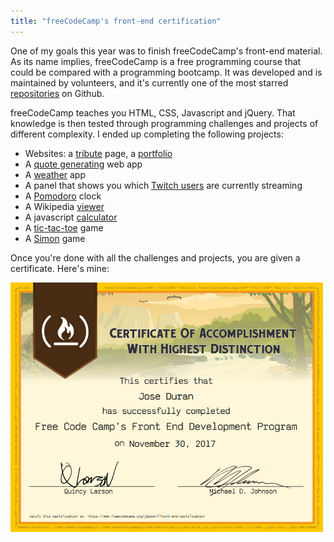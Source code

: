 ```yaml
---
title: "freeCodeCamp's front-end certification"
---
```


One of my goals this year was to finish freeCodeCamp's front-end material. As its name implies, freeCodeCamp is a free programming course that could be compared with a programming bootcamp. It was developed and is maintained by volunteers, and it's currently one of the most starred [repositories](https://github.com/freeCodeCamp/freeCodeCamp) on Github.

freeCodeCamp teaches you HTML, CSS, Javascript and jQuery. That knowledge is then tested through programming challenges and projects of different complexity. I ended up completing the following projects:

* Websites: a [tribute](https://codepen.io/jduran/pen/yaWOrx) page, a [portfolio](https://codepen.io/jduran/pen/dpEORG)
* A [quote generating](https://codepen.io/jduran/pen/eBvWpZ) web app
* A [weather](https://codepen.io/jduran/pen/bYQLbZ) app
* A panel that shows you which [Twitch users](https://codepen.io/jduran/pen/jGOmNV) are currently streaming
* A [Pomodoro](https://codepen.io/jduran/pen/qPPdPr) clock
* A Wikipedia [viewer](https://codepen.io/jduran/pen/QMYwxR)
* A javascript [calculator](https://codepen.io/jduran/pen/ZaVYvN)
* A [tic-tac-toe](https://codepen.io/jduran/pen/yPRvdP) game
* A [Simon](https://codepen.io/jduran/pen/Yrbvvg) game

Once you're done with all the challenges and projects, you are given a certificate. Here's mine:

<img src="/assets/fcc_certificate.png" alt="Drawing" style="width: 500px; text-align: center;"/>